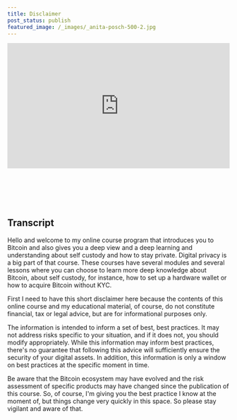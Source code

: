 ```yaml
---
title: Disclaimer
post_status: publish
featured_image: /_images/_anita-posch-500-2.jpg
---
```


<div style="padding:56.25% 0 0 0;position:relative;"><iframe src="https://player.vimeo.com/video/830759141?badge=0&amp;autopause=0&amp;player_id=0&amp;app_id=58479" frameborder="0" allow="autoplay; fullscreen; picture-in-picture" allowfullscreen style="position:absolute;top:0;left:0;width:100%;height:100%;" title="000 Intro and Disclaimer - Basic"></iframe></div>

<br/><br/><br/><br/>

## Transcript

Hello and welcome to my online course program that introduces you to Bitcoin and also gives you a deep view and a deep learning and understanding about self custody and how to stay private. Digital privacy is a big part of that course. These courses have several modules and several lessons where you can choose to learn more deep knowledge about Bitcoin, about self custody, for instance, how to set up a hardware wallet or how to acquire Bitcoin without KYC.  

First I need to have this short disclaimer here because the contents of this online course and my educational material, of course, do not constitute financial, tax or legal advice, but are for informational purposes only.  

The information is intended to inform a set of best, best practices. It may not address risks specific to your situation, and if it does not, you should modify appropriately. While this information may inform best practices, there's no guarantee that following this advice will sufficiently ensure the security of your digital assets. In addition, this information is only a window on best practices at the specific moment in time.  

Be aware that the Bitcoin ecosystem may have evolved and the risk assessment of specific products may have changed since the publication of this course. So, of course, I'm giving you the best practice I know at the moment of, but things change very quickly in this space. So please stay vigilant and aware of that.